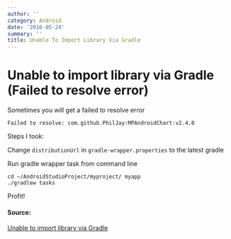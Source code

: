 ```yaml
---
author: ''
category: Android
date: '2016-05-24'
summary: ''
title: Unable To Import Library Via Gradle
---
```

# Unable to import library via Gradle (Failed to resolve error)

Sometimes you will get a failed to resolve error

```
Failed to resolve: com.github.PhilJay:MPAndroidChart:v2.4.0
```

Steps I took:

Change `distributionUrl` in `gradle-wrapper.properties` to the latest gradle

Run gradle wrapper task from command line

```
cd ~/AndroidStudioProject/myproject/ myapp
./gradlew tasks
```

Profit!

#### Source:

[Unable to import library via Gradle](https://github.com/PhilJay/MPAndroidChart/issues/1426)
